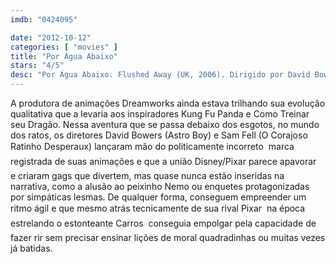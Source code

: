 ```yaml
---
imdb: "0424095"

date: "2012-10-12"
categories: [ "movies" ]
title: "Por Água Abaixo"
stars: "4/5"
desc: "Por Água Abaixo. Flushed Away (UK, 2006). Dirigido por David Bowers, Sam Fell. Escrito por Dick Clement, Ian La Frenais, Christopher Lloyd, Joe Keenan, William Davies, Sam Fell, Peter Lord, Dick Clement, Ian La Frenais. Com Hugh Jackman, Kate Winslet, Ian McKellen, Jean Reno, Bill Nighy, Andy Serkis, Shane Richie, Kathy Burke, David Suchet."
---
```

A produtora de animações Dreamworks ainda estava trilhando sua evolução qualitativa que a levaria aos inspiradores Kung Fu Panda e Como Treinar seu Dragão. Nessa aventura que se passa debaixo dos esgotos, no mundo dos ratos, os diretores David Bowers (Astro Boy) e Sam Fell (O Corajoso Ratinho Desperaux) lançaram mão do politicamente incorreto  marca registrada de suas animações e que a união Disney/Pixar parece apavorar  e criaram gags que divertem, mas quase nunca estão inseridas na narrativa, como a alusão ao peixinho Nemo ou enquetes protagonizadas por simpáticas lesmas. De qualquer forma, conseguem empreender um ritmo ágil e que mesmo atrás tecnicamente de sua rival Pixar  na época estrelando o estonteante Carros  conseguia empolgar pela capacidade de fazer rir sem precisar ensinar lições de moral quadradinhas ou muitas vezes já batidas.


